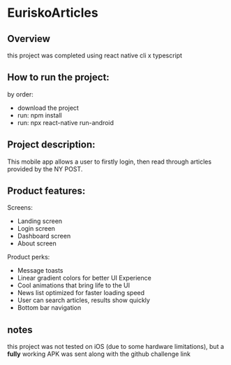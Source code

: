 # EuriskoArticles

Overview
--
this project was completed using react native cli x typescript

How to run the project:
---
by order:
<ul>
  <li>download the project</li>
    <li>run: npm install</li>
    <li>run: npx react-native run-android</li>
  </ul>

Project description:
---
This mobile app allows a user to firstly login, then read through articles provided by the NY POST.

Product features:
---
Screens:
<ul>
<li>Landing screen</li>
  <li>Login screen</li>
  <li>Dashboard screen</li>
  <li>About screen</li>
</ul>

Product perks:
<ul>
  <li>Message toasts</li>
  <li>Linear gradient colors for better UI Experience</li>
  <li>Cool animations that bring life to the UI</li>
    <li>News list optimized for faster loading speed</li>
    <li>User can search articles, results show quickly</li>
  <li>Bottom bar navigation</li>
  </ul>

notes
--
this project was not tested on iOS (due to some hardware limitations), but a <strong>fully</strong> working APK was sent along with the github challenge link
